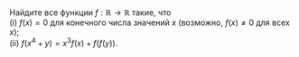 Найдите все функции $f: \mathbb{R} \rightarrow \mathbb{R}$ такие, что
 <br/> 
(i) $f(x) = 0$ для конечного числа значений $x$ (возможно, $f(x) \neq 0$ для всех $x$);
 <br/> 
(ii) $f(x^4 + y) = x^3f(x) + f(f(y)).$